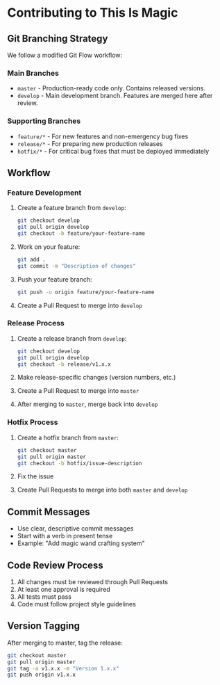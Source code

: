# Contributing to This Is Magic

## Git Branching Strategy

We follow a modified Git Flow workflow:

### Main Branches
- `master` - Production-ready code only. Contains released versions.
- `develop` - Main development branch. Features are merged here after review.

### Supporting Branches
- `feature/*` - For new features and non-emergency bug fixes
- `release/*` - For preparing new production releases
- `hotfix/*` - For critical bug fixes that must be deployed immediately

## Workflow

### Feature Development
1. Create a feature branch from `develop`:
   ```bash
   git checkout develop
   git pull origin develop
   git checkout -b feature/your-feature-name
   ```

2. Work on your feature:
   ```bash
   git add .
   git commit -m "Description of changes"
   ```

3. Push your feature branch:
   ```bash
   git push -u origin feature/your-feature-name
   ```

4. Create a Pull Request to merge into `develop`

### Release Process
1. Create a release branch from `develop`:
   ```bash
   git checkout develop
   git pull origin develop
   git checkout -b release/v1.x.x
   ```

2. Make release-specific changes (version numbers, etc.)
3. Create a Pull Request to merge into `master`
4. After merging to `master`, merge back into `develop`

### Hotfix Process
1. Create a hotfix branch from `master`:
   ```bash
   git checkout master
   git pull origin master
   git checkout -b hotfix/issue-description
   ```

2. Fix the issue
3. Create Pull Requests to merge into both `master` and `develop`

## Commit Messages

- Use clear, descriptive commit messages
- Start with a verb in present tense
- Example: "Add magic wand crafting system"

## Code Review Process

1. All changes must be reviewed through Pull Requests
2. At least one approval is required
3. All tests must pass
4. Code must follow project style guidelines

## Version Tagging

After merging to master, tag the release:
```bash
git checkout master
git pull origin master
git tag -a v1.x.x -m "Version 1.x.x"
git push origin v1.x.x
``` 